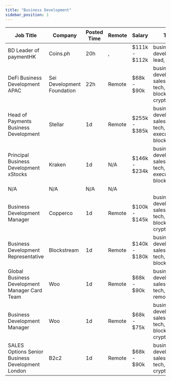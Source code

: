 ```yaml
---
title: "Business Development"
sidebar_position: 1
---
```


| Job Title | Company | Posted Time | Remote | Salary | Tags | Apply Link |
|-----------|---------|-------------|--------|--------|------|------------|
| BD Leader of paymentHK | Coins.ph | 20h | , | $111k - $112k | business development, lead, gaming | [Apply](https://web3.career/bd-leader-of-payment-hk-coins/106029) |
| DeFi Business Development APAC | Sei Development Foundation | 22h | Remote | $68k - $90k | business development, sales, non tech, blockchain, crypto | [Apply](https://web3.career/defi-business-development-apac-seidevelopmentfoundation/106022) |
| Head of Payments Business Development | Stellar | 1d | Remote | $255k - $385k | business development, sales, non tech, executive, blockchain | [Apply](https://web3.career/head-of-payments-business-development-stellar/97571) |
| Principal Business Development xStocks | Kraken | 1d | N/A | $146k - $234k | business development, sales, non tech, executive, blockchain | [Apply](https://web3.career/principal-business-development-xstocks-kraken/105978) |
| N/A | N/A | N/A | N/A |  |  | [Apply](https://web3.career/metana) |
| Business Development Manager | Copperco | 1d | Remote | $100k - $145k | business development, sales, non tech, blockchain, crypto | [Apply](https://web3.career/business-development-manager-copperco/105560) |
| Business Development Representative | Blockstream | 1d | Remote | $140k - $180k | business development, sales, non tech, bitcoin, blockchain | [Apply](https://web3.career/business-development-representative-blockstream/105742) |
| Global Business Development Manager Card Team | Woo | 1d | Remote | $68k - $90k | business development, sales, non tech, crypto, remote | [Apply](https://web3.career/global-business-development-manager-card-team-woo/95645) |
| Business Development Manager | Woo | 1d | Remote | $68k - $75k | business development, sales, non tech, blockchain, crypto | [Apply](https://web3.career/business-development-manager-woo/95644) |
| SALES Options Senior Business Development London | B2c2 | 1d | Remote | $68k - $90k | business development, sales, non tech, senior, crypto | [Apply](https://web3.career/sales-options-senior-business-development-london-b2c2/104883) |
